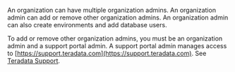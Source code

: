 
An organization can have multiple organization admins. An organization admin can add or remove other organization admins. An organization admin can also create environments and add database users.

To add or remove other organization admins, you must be an organization admin and a support portal admin. A support portal admin manages access to [https://support.teradata.com](https://support.teradata.com). See [Teradata Support](https://docs.teradata.com/access/sources/dita/topic?dita:mapPath=phg1621910019905.ditamap&dita:ditavalPath=pny1626732985837.ditaval&dita:topicPath=bro1671042596797.dita).

